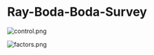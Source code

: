 # Ray-Boda-Boda-Survey

![control.png](https://github.com/Lawez/Ray-Boda-Boda-Survey/tree/maincontrol.png)




 ![factors.png](https://github.com/Lawez/Ray-Boda-Boda-Survey/blob/mainfactors.png)
